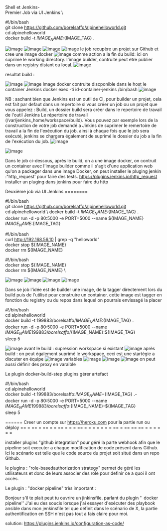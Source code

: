 
Shell et Jenkins- \
Premier Job via UI Jenkins \

#!/bin/bash \
git clone https://github.com/borelsaffo/alpinehelloworld.git \
cd alpinehelloworld  \
docker build -t ${IMAGE_NAME}:${IMAGE_TAG} . 

![image](https://user-images.githubusercontent.com/27947973/204240822-19fd57e3-ccb1-453f-9e2d-a4507d618032.png)
![image](https://user-images.githubusercontent.com/27947973/204242225-559ec930-4ae1-4c86-a3b4-e4ea730438e6.png)
![image](https://user-images.githubusercontent.com/27947973/204242284-032cb514-f7ed-47c7-b679-fdba008f6ecd.png)
![image](https://user-images.githubusercontent.com/27947973/204242448-1816b3ce-dcef-460d-bff5-3a36f16d2641.png)
le job recupère un projet sur Github et cree une image docker
![image](https://user-images.githubusercontent.com/27947973/204242613-4d1c7ff5-64f1-4456-bf07-bfa2db70beb5.png)
comme action a la fin du build: ici on suprime le working directory.
l'image builder, contruite peut etre publier dans un registry distant ou local.
![image](https://user-images.githubusercontent.com/27947973/204243627-3742d2a2-29d4-4c50-ac17-690815cac0d7.png)

resultat build : 

![image](https://user-images.githubusercontent.com/27947973/204245481-d5339aee-970e-45d4-815d-7f511975fc38.png)
![image](https://user-images.githubusercontent.com/27947973/204245413-c3421c8b-b6f9-401e-8804-a589bf50d366.png)
Image docker contruite discponible dans le host le container Jenkins
 docker exec -ti  id-container-jenkins  /bin/bash
![image](https://user-images.githubusercontent.com/27947973/204251203-ce27dea6-d1e7-47a7-96c0-6a1761624884.png)


NB : sachant bien que Jenkins est un outil de CI, pour builder un projet, cela est fait par defaut dans un repertoire
si vous créer un job ou un projet que vous appelez : Build, un dossier build sera créer dans le repertoire de travail de l'outil Jenkins
Le répertoire de travail (/var/jenkins_home/workspace/build). Vous pouvez par exemple lors de la construction de votre job demandé a Jinkins de suprimer le remertoire de travail a la fin de l'exécution du job. ainsi à chaque fois que le job sera exécuté, jenkins se chargera également de suprimé le dossier du job
a la fin de l'exécution du job.
![image](https://user-images.githubusercontent.com/27947973/204256654-800b13d7-b7b4-407a-a905-3d50dd754d17.png)



![image](https://user-images.githubusercontent.com/27947973/204245976-9af49a50-c697-4876-b6ec-8dd7e2d949d9.png)






Dans le job ci-dessous, après le build, on a une image docker, on contruit un container avec l'image builder
comme il s'agit d'une application web qu'on a packager dans une image Docker, on peut installer le pluging jenkin :"http_request' pour faire des tests.
https://plugins.jenkins.io/http_request   installer un pluging dans jenkins  pour faire du http

Deuxième job via UI Jenkins ========

#!/bin/bash \
git clone https://github.com/borelsaffo/alpinehelloworld.git \
cd alpinehelloworld \ 
docker build -t ${IMAGE_NAME}:${IMAGE_TAG} . \
docker run -d -p 80:5000 -e PORT=5000 --name ${IMAGE_NAME} ${IMAGE_NAME}:${IMAGE_TAG}


#!/bin/bash   \
curl  http://192.168.56.10  | grep -q "helloworld" \
docker stop ${IMAGE_NAME}  \
docker rm ${IMAGE_NAME} 

#!/bin/bash \
docker stop ${IMAGE_NAME}  \
docker rm ${IMAGE_NAME}  \

![image](https://user-images.githubusercontent.com/27947973/204251635-5bd14c55-732c-463b-96c0-0659225c2041.png)
![image](https://user-images.githubusercontent.com/27947973/204255379-a34e00e7-ea54-4cd8-8894-6ef275663b07.png)
![image](https://user-images.githubusercontent.com/27947973/204258007-b01c48d0-095f-48b0-b183-139298747d70.png)
![image](https://user-images.githubusercontent.com/27947973/204258112-e5b63c42-5db7-44f3-99c0-3fe490c7f96b.png)



Dans se job l'idée est de builder une image, de la tagger directement lors du build
puis de l'utilisé pour construire un container. cette image est tagger en fonction du registry ou du repos dans lequel on pourrais envissagé la placer

#!/bin/bash \
cd alpinehelloworld  \
docker build -t 199883/borelsaffo/${IMAGE_NAME}:${IMAGE_TAG} . \
docker run -d -p 80:5000 -e PORT=5000 --name ${IMAGE_NAME} 199883/borelsaffo/${IMAGE_NAME}:${IMAGE_TAG} \
sleep 5

![image](https://user-images.githubusercontent.com/27947973/204248529-4e77ae64-e165-4aeb-9429-10e7d82ca181.png)
avant le build : supression workspace si existant
![image](https://user-images.githubusercontent.com/27947973/204248880-5c298aff-4406-44c2-8768-11918809a3ab.png)
après build : on peut également suprimé le workspace, ceci est une startégie a discuter en équipe
![image](https://user-images.githubusercontent.com/27947973/204249084-6c674276-c9f7-4741-8d52-0fe43d7e6bcf.png)
variables
![image](https://user-images.githubusercontent.com/27947973/204250227-fddcb25e-8d11-4181-bf73-96208b5c7960.png)
![image](https://user-images.githubusercontent.com/27947973/204250530-50f4e7db-684d-42b3-87d2-7b13ffc54ac6.png)
![image](https://user-images.githubusercontent.com/27947973/204250578-40e965e1-681d-48a0-9710-74ca73b90a2c.png)
on peut aussi définir des proxy en varaible



Le plugin  docker-build-step      plugins gérer artefact

#!/bin/bash  \
cd alpinehelloworld  \
docker build -t 199883/borelsaffo:${IMAGE_NAME}-${IMAGE_TAG} .- \
docker run -d -p 80:5000 -e PORT=5000 --name ${IMAGE_NAME} 199883/borelsaffo:${IMAGE_NAME}-${IMAGE_TAG} \
sleep 5


====== Creer un compte sur https://heroku.com   pour la partie run ou déploy  == = == = == = = ==  = = = == = = = = = = = == =  == ==  == = = = = = =


installer plugins "github integration"    pour géré la parte webhook afin que le pipeline soit executer a chaque modification de code présent dans Github.
Ici le scénario est telle que le code source du projet soit situé dans un repo Github.


le plugins : "role-basedauthorization strategy"  permet de géré les utilisateurs et donc de leurs associer des role pour definir ce a quoi il ont accès.


Le plugin : "docker pipeline" très important : 

Bonjour 
s'il te plait peut tu ouvrire un jinkinsfile. 
parlant du plugin '' docker pipeline'' J'ai eu des soucis lorsque j'ai essayer d'exécuter des playbook ansible dans mon jenkinsfile
tel que définit dans le scénario de X, la partie authentification en SSH n'est pas tout a fais claire pour moi.

solution:    https://plugins.jenkins.io/configuration-as-code/
